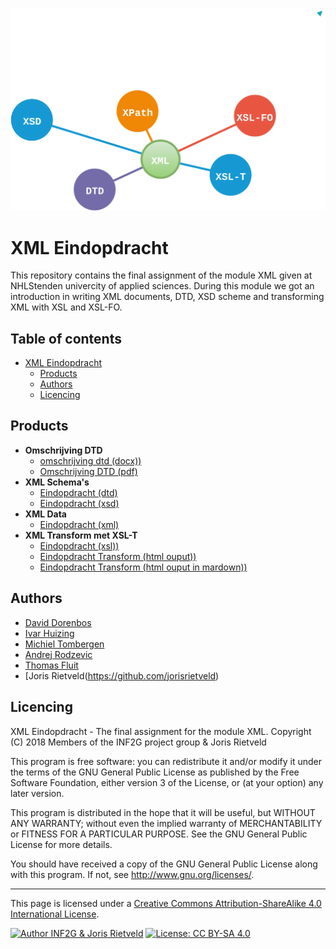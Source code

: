 ![XML_header.svg](XML_header.svg)
# XML Eindopdracht
This repository contains the final assignment of the module XML given at NHLStenden univercity of applied sciences. During this module we got an introduction in writing XML documents, DTD, XSD scheme and transforming XML with XSL and XSL-FO.

[TOC]: # "Table of contents"

## Table of contents
- [XML Eindopdracht](#xml-eindopdracht)
    - [Products](#products)
    - [Authors](#authors)
    - [Licencing](#licencing)

## Products
 - **Omschrijving DTD**
   - [omschrijving dtd (docx))](Omschrijving_DTD.docx)
   - [Omschrijving DTD (pdf)](Omschrijving_DTD.pdf)
 - **XML Schema's**
   - [Eindopdracht (dtd)](Eindopdracht.dtd)
   - [Eindopdracht (xsd)](Eindopdracht.xsd)
- **XML Data**
   - [Eindopdracht (xml)](Eindopdracht.xml)
- **XML Transform met XSL-T**
   - [Eindopdracht (xsl))](Eindopdracht.xsl)
   - [Eindopdracht Transform (html ouput))](Eindopdracht.html)
   - [Eindopdracht Transform (html ouput in mardown))](Eindopdracht.md)

## Authors
 - [David Dorenbos](https://github.com/DavidDorenbos)
 - [Ivar Huizing](https://github.com//IvarHuizing)
 - [Michiel Tombergen](https://github.com/MichielTombergen)
 - [Andrej Rodzevic](https://github.com/andrew946)
 - [Thomas Fluit]()
 - [Joris Rietveld\(https://github.com/jorisrietveld)


## Licencing
XML Eindopdracht - The final assignment for the module XML.
Copyright (C) 2018 Members of the INF2G project group & Joris Rietveld

This program is free software: you can redistribute it and/or modify
it under the terms of the GNU General Public License as published by
the Free Software Foundation, either version 3 of the License, or
(at your option) any later version.

This program is distributed in the hope that it will be useful,
but WITHOUT ANY WARRANTY; without even the implied warranty of
MERCHANTABILITY or FITNESS FOR A PARTICULAR PURPOSE.  See the
GNU General Public License for more details.

You should have received a copy of the GNU General Public License
along with this program.  If not, see <http://www.gnu.org/licenses/>.


<hr>
This page is licensed under a <a rel="license" href="http://creativecommons.org/licenses/by-sa/4.0/">Creative Commons Attribution-ShareAlike 4.0 International License</a>.

[![Author INF2G & Joris Rietveld](https://img.shields.io/badge/Author-INF2G%20and%20Joris%20Rietveld-blue.svg)](https://github.com/jorisrietveld)
[![License: CC BY-SA 4.0](https://img.shields.io/badge/License-CC%20BY--SA%204.0-lightgrey.svg)](https://creativecommons.org/licenses/by-sa/4.0/)